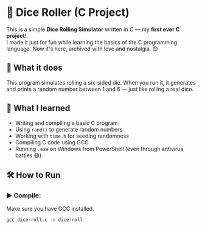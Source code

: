 # 🎲 Dice Roller (C Project)

This is a simple **Dice Rolling Simulator** written in C — my **first ever C project**!  
I made it just for fun while learning the basics of the C programming language. Now it's here, archived with love and nostalgia. 😊

## 📌 What it does

This program simulates rolling a six-sided die. When you run it, it generates and prints a random number between 1 and 6 — just like rolling a real dice.

## 🧠 What I learned

- Writing and compiling a basic C program
- Using `rand()` to generate random numbers
- Working with `time.h` for seeding randomness
- Compiling C code using GCC
- Running `.exe` on Windows from PowerShell (even through antivirus battles 😅)

## 🛠 How to Run

### ▶️ Compile:
Make sure you have GCC installed.

```bash
gcc dice-roll.c -o dice-roll

